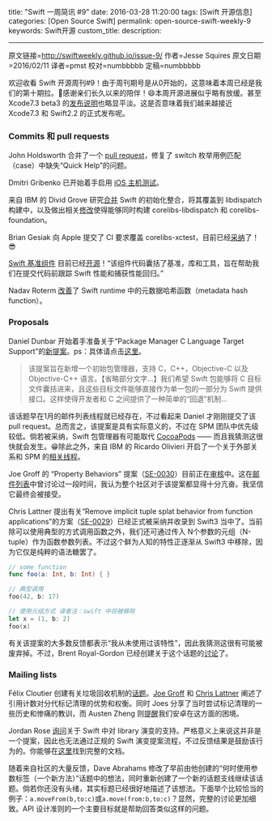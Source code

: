 title: "Swift 一周简讯 #9"
date: 2016-03-28 11:20:00
tags: [Swift 开源信息]
categories: [Open Source Swift]
permalink: open-source-swift-weekly-9
keywords: Swift开源
custom_title: 
description: 

---
原文链接=http://swiftweekly.github.io/issue-9/
作者=Jesse Squires
原文日期=2016/02/11
译者=pmst
校对=numbbbbb
定稿=numbbbbb

<!--此处开始正文-->

欢迎收看 Swift 开源周刊#9！由于周刊期号是从0开始的，这意味着本周已经是我们的第十期拉。🎉感谢亲们长久以来的陪伴！😄本周开源进展似乎略有放缓。甚至 Xcode7.3 beta3 的[发布说明](http://adcdownload.apple.com/Developer_Tools/Xcode_7.3_beta_3/Xcode_7.3_beta_3_Release_Notes.pdf)也略显平淡。这是否意味着我们越来越接近 Xcode7.3 和 Swift2.2 的正式发布呢。

<!--more-->

### Commits 和 pull requests

John Holdsworth 合并了一个 [pull request](https://github.com/apple/swift/pull/1193)，修复了 switch 枚举用例匹配（case）中缺失“Quick Help”的问题。

Dmitri Gribenko 已开始着手启用 [iOS 主机测试](https://github.com/apple/swift/pull/1215)。

来自 IBM 的 Divid Grove 研究[合并](https://github.com/apple/swift-corelibs-libdispatch/pull/43) Swift 的初始化整合，将其覆盖到 libdispatch 构建中，以及做出相关[修改](https://github.com/apple/swift/pull/1212)使得能够同时构建 corelibs-libdispatch 和 corelibs-foundation。 

Brian Gesiak 向 Apple 提交了 CI 要求覆盖 corelibs-xctest，目前已经[采纳](https://twitter.com/modocache/status/697062595396816896)了！😎

[Swift 基准组件](https://github.com/apple/swift/tree/master/benchmark) 目前已经[开源](https://swift.org/blog/swift-benchmark-suite/)！“该组件代码囊括了基准，库和工具，旨在帮助我们在提交代码前跟踪 Swift 性能和捕获性能回归。”

Nadav Roterm [改善](https://github.com/apple/swift/commit/422764545c720f696bf7061513eac30941d39cf4)了 Swift runtime 中的元数据哈希函数（metadata hash function）。

### Proposals

Daniel Dunbar 开始着手准备关于“Package Manager C Language Target Support”的[新提案](https://github.com/apple/swift-evolution/pull/146)。ps：具体请点击[这里](https://github.com/ddunbar/swift-evolution/blob/swiftpm-c-language-targets/proposals/NNNN-swiftpm-c-language-targets.md)。

> 该提案旨在新增一个初始包管理器，支持 C，C++，Objective-C 以及 Objective-C++ 语言。【省略部分文字...】我们希望 Swift 包能够将 C 目标文件囊括进来，且这些目标文件能够直接作为单一包的一部分为 Swift 提供接口。这样使得开发者和 C 之间提供了一种简单的“回退”机制...

该话题早在1月的邮件列表线程就已经存在，不过看起来 Daniel 才刚刚提交了该 pull request。总而言之，该提案是具有实际意义的，不过在 SPM 团队中优先级较低。倘若被采纳，Swift 包管理器有可能取代 [CocoaPods](https://cocoapods.org/) ——  而且我猜测这很快就会发生。😁除此之外，来自 IBM 的 Ricardo  Olivieri 开启了一个关于外部关系和 SPM 的[相关线程](https://lists.swift.org/pipermail/swift-build-dev/Week-of-Mon-20160125/000253.html)。

Joe Groff 的 “Property Behaviors” 提案（[SE-0030](https://github.com/apple/swift-evolution/blob/master/proposals/0030-property-behavior-decls.md)）目前正在[审核](https://lists.swift.org/pipermail/swift-evolution-announce/2016-February/000034.html)中。这在[邮件列表](https://lists.swift.org/pipermail/swift-evolution/Week-of-Mon-20151214/003148.html)中曾讨论过一段时间，我认为整个社区对于该提案都显得十分亢奋。我坚信它最终会被接受。

Chris Lattner 提出有关“Remove implicit tuple splat behavior from function applications”的方案（[SE-0029](https://github.com/apple/swift-evolution/blob/master/proposals/0029-remove-implicit-tuple-splat.md)）已经正式被采纳并收录到 Swift3 当中了。当前除可以使用典型的方式调用函数之外，我们还可通过传入 N个参数的元组（N-tuple）作为函数参数列表。不过这个鲜为人知的特性正逐渐从 Swift3 中移除，因为它仅是纯粹的语法糖罢了。

``` swift
// some function
func foo(a: Int, b: Int) { }

// 典型调用
foo(42, b: 17)

// 使用元组方式 译者注：swift 中将被移除
let x = (1, b: 2)
foo(x)
```

有关该提案的大多数反馈都表示“我从未使用过该特性”，因此我猜测这很有可能被废弃掉。不过，Brent Royal-Gordon 已经创建关于这个话题的[讨论](https://lists.swift.org/pipermail/swift-evolution/Week-of-Mon-20160208/009596.html)了。

### Mailing lists

Félix Cloutier 创建有关垃圾回收机制的[话题](https://lists.swift.org/pipermail/swift-evolution/Week-of-Mon-20160208/009403.html)。[Joe Groff](https://lists.swift.org/pipermail/swift-evolution/Week-of-Mon-20160208/009405.html) 和 [Chris Lattner](https://lists.swift.org/pipermail/swift-evolution/Week-of-Mon-20160208/009422.html) 阐述了引用计数对分代标记清理的优势和权衡。同时 Joes 分享了当时尝试标记清理的一些历史和惨痛的教训，而 Austen Zheng 则[提醒](https://lists.swift.org/pipermail/swift-evolution/Week-of-Mon-20160208/009556.html)我们安卓在这方面的困境。

Jordan Rose [询问](https://lists.swift.org/pipermail/swift-evolution/Week-of-Mon-20160208/009451.html)关于 Swift 中对 library 演变的支持。严格意义上来说这并非是一个提案，因此也无法通过正规的 Swift 演变提案流程，不过反馈结果是鼓励该行为的。你能够在[这里](http://jrose-apple.github.io/swift-library-evolution/)找到完整的文档。 

随着来自社区的大量反馈，Dave Abrahams 修改了早前由他创建的“何时使用参数标签（一个新方法）”话题中的想法，同时重新创建了一个新的话题支线继续该话题。倘若你还没有头绪，其实标题已经很好地描述了该想法。下面举个比较恰当的例子：`a.moveFrom(b,to:c)`或`a.move(from:b,to:c)`？显然，完整的讨论更加细致。API 设计准则的一个主要目标就是帮助回答类似这样的问题。